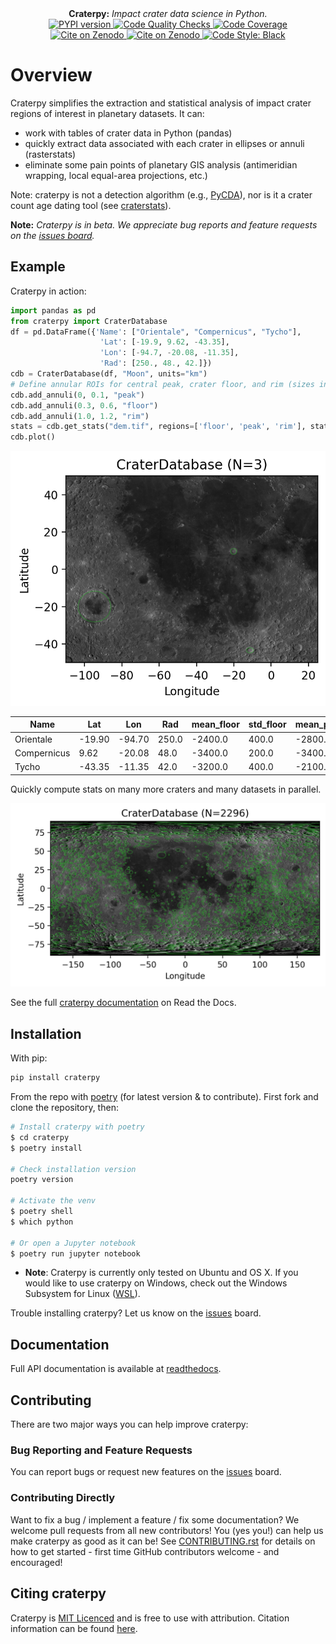 <div align="center">
  <strong>Craterpy:</strong><em> Impact crater data science in Python.</em>
</div>

<div align="center">
  <!-- PYPI version -->
  <a href="https://badge.fury.io/py/craterpy">
    <img src="https://badge.fury.io/py/craterpy.svg"
      alt="PYPI version" />
  </a>
  <!-- Code quality and testing (CI) -->
  <a href="https://github.com/cjtu/craterpy/actions">
    <img src="https://github.com/cjtu/craterpy/workflows/Code%20Quality%20Checks/badge.svg"
      alt="Code Quality Checks" />
  </a>
  <!-- Test Coverage (codecov) -->
  <a href="https://codecov.io/gh/cjtu/craterpy">
    <img src="https://codecov.io/gh/cjtu/craterpy/branch/trunk/graph/badge.svg?token=9K567x0YUJ"
      alt="Code Coverage" />
  </a>
</div>
<div align="center">
  <!-- Zenodo citation -->
  <a href="https://zenodo.org/badge/latestdoi/88457986">
    <img src="https://zenodo.org/badge/88457986.svg"
      alt="Cite on Zenodo" />
  </a>
  <!-- ReadTheDocs -->
  <a href="http://craterpy.readthedocs.io/en/latest/?badge=latest">
    <img src="http://readthedocs.org/projects/craterpy/badge/?version=latest"
      alt="Cite on Zenodo" />
  </a>
  <!-- Code Style -->
  <a href="https://github.com/psf/black">
    <img src="https://img.shields.io/badge/code%20style-black-000000.svg"
      alt="Code Style: Black" />
      </a>
</div>

# Overview

Craterpy simplifies the extraction and statistical analysis of impact crater regions of interest in planetary datasets. It can:

- work with tables of crater data in Python (pandas)
- quickly extract data associated with each crater in ellipses or annuli (rasterstats)
- eliminate some pain points of planetary GIS analysis (antimeridian wrapping, local equal-area projections, etc.)

Note: craterpy is not a detection algorithm (e.g., [PyCDA](https://github.com/AlliedToasters/PyCDA)), nor is it a crater count age dating tool (see [craterstats](https://github.com/ggmichael/craterstats)).

**Note:** *Craterpy is in beta. We appreciate bug reports and feature requests on the [issues board](https://github.com/cjtu/craterpy/issues).*

## Example

Craterpy in action:

```python
import pandas as pd
from craterpy import CraterDatabase
df = pd.DataFrame({'Name': ["Orientale", "Compernicus", "Tycho"],
                    'Lat': [-19.9, 9.62, -43.35],
                    'Lon': [-94.7, -20.08, -11.35],
                    'Rad': [250., 48., 42.]})
cdb = CraterDatabase(df, "Moon", units="km")
# Define annular ROIs for central peak, crater floor, and rim (sizes in crater radii)
cdb.add_annuli(0, 0.1, "peak")
cdb.add_annuli(0.3, 0.6, "floor")
cdb.add_annuli(1.0, 1.2, "rim")
stats = cdb.get_stats("dem.tif", regions=['floor', 'peak', 'rim'], stats=['mean', 'std'])
cdb.plot()
```

![Craters map plot](https://raw.githubusercontent.com/cjtu/craterpy/trunk/craterpy/data/_images/readme_craters.png)


| **Name** | **Lat** | **Lon** | **Rad** | **mean_floor** | **std_floor** | **mean_peak** | **std_peak** | **mean_rim** | **std_rim** |
|---|---|---|---|---|---|---|---|---|---|
| Orientale | -19.90 | -94.70 | 250.0 | -2400.0 | 400.0 | -2800.0 | 100.0 | 400.0 | 1100.0 |
| Compernicus | 9.62 | -20.08 | 48.0 | -3400.0 | 200.0 | -3400.0 | 100.0 | -0.0 | 200.0 |
| Tycho | -43.35 | -11.35 | 42.0 | -3200.0 | 400.0 | -2100.0 | 500.0 | 900.0 | 400.0 |

Quickly compute stats on many more craters and many datasets in parallel.

![CraterDatabase plot](https://raw.githubusercontent.com/cjtu/craterpy/trunk/craterpy/data/_images/readme_craterdatabase.png)

See the full [craterpy documentation](https://readthedocs.org/projects/craterpy/) on Read the Docs.


## Installation

With pip:

```bash
pip install craterpy
```

From the repo with [poetry](https://python-poetry.org/docs/) (for latest version & to contribute). First fork and clone the repository, then:

```bash
# Install craterpy with poetry
$ cd craterpy
$ poetry install

# Check installation version
poetry version

# Activate the venv 
$ poetry shell
$ which python

# Or open a Jupyter notebook
$ poetry run jupyter notebook
```
- **Note**: Craterpy is currently only tested on Ubuntu and OS X. If you would like to use craterpy on Windows, check out the Windows Subsystem for Linux ([WSL](https://docs.microsoft.com/en-us/windows/wsl/install)). 

Trouble installing craterpy? Let us know on the [issues](https://github.com/cjtu/craterpy/issues) board.


## Documentation

Full API documentation is available at [readthedocs](https://readthedocs.org/projects/craterpy/).

## Contributing

There are two major ways you can help improve craterpy:

### Bug Reporting and Feature Requests

You can report bugs or request new features on the [issues](https://github.com/cjtu/craterpy/issues) board.

### Contributing Directly

Want to fix a bug / implement a feature / fix some documentation? We welcome pull requests from all new contributors! You (yes you!) can help us make craterpy as good as it can be! See [CONTRIBUTING.rst](https://github.com/cjtu/craterpy/blob/trunk/CONTRIBUTING.rst) for details on how to get started - first time GitHub contributors welcome - and encouraged!

## Citing craterpy

Craterpy is [MIT Licenced](https://github.com/cjtu/craterpy/blob/master/LICENSE.txt) and is free to use with attribution. Citation information can be found [here](https://zenodo.org/badge/latestdoi/88457986).
